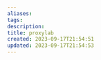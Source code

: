 ```yaml
---
aliases: 
tags: 
description:
title: proxylab
created: 2023-09-17T21:54:51
updated: 2023-09-17T21:54:53
---
```

